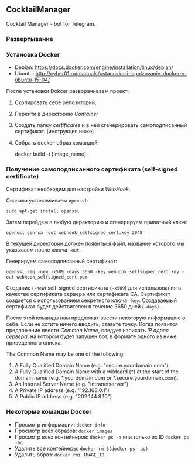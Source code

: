 ## CocktailManager
Cocktail Manager - bot for Telegram. 

### Развертывание

### Установка Docker

* Debian: https://docs.docker.com/engine/installation/linux/debian/
* Ubuntu: http://cyber01.ru/manuals/ustanovka-i-ispolzovanie-docker-v-ubuntu-15-04/

После установки Dokcer разворачиваем проект:

1. Скопировать себе репозиторий. 
2. Перейти в директорию *Container*
3. Создать папку *certificates* и в ней сгенерировать самоподписанный сертификат. (инструкция ниже)
4. Собрать docker-образ командой:

    docker build -t [image_name] .


### Получение самоподписанного сертификата (self-signed certificate)

Сертификат необходим для настройки *WebHook*. 

Сначала устанавливаем `openssl`:

    sudo apt-get install openssl
    
Затем перейдем в любую директорию и сгенерируем приватный ключ:

    openssl genrsa -out webhook_selfsigned_cert.key 2048

В текущей директории должен появиться файл, название которого мы указываем после ключа `-out`. 

Генерируем самоподписанный сертификат:

    openssl req -new -x509 -days 3650 -key webhook_selfsigned_cert.key -out webhook_selfsigned_cert.pem

Создание (`-new`) self-signed сертификата (`-x509`) для использования в качестве сертификата сервера или сертификата CA. Сертификат создается с использованием секретного ключа `-key`. Создаваемый сертификат будет действителен в течение 3650 дней (`-days`).

После этой команды нам предложат ввести некоторую информацию о себе. Если не хотите ничего вводить, ставьте точку. Когда появится предложение ввести *Common Name*, следует написать *IP адрес сервера*, на котором будет запущен бот, в формате одного из ниже приведенного списка.

The Common Name may be one of the following:

1. A Fully Qualified Domain Name (e.g. "secure.yourdomain.com")
2. A Fully Qualified Domain Name with a wildcard (*) at the start of the domain name (e.g. *.yourdomain.com or *.secure.yourdomain.com).
3. An Internal Server Name (e.g. "intranetserver")
4. A Private IP address (e.g. "192.168.0.1")
5. A Public IP address (e.g. "202.144.8.10")

### Некоторые команды Docker

* Просмотр информации: `docker info`
* Просмотр всех образов: `docker images`
* Просмотр всех контейнеров: `docker ps -a` или только их ID `docker ps -aq`
* Удалить все контейнеры: `docker rm $(docker ps -aq)`
* Удалить образ: `docker rmi IMAGE_ID`

